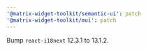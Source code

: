 ```yaml
---
'@matrix-widget-toolkit/semantic-ui': patch
'@matrix-widget-toolkit/mui': patch
---
```


Bump `react-i18next` 12.3.1 to 13.1.2.
